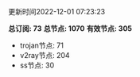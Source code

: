 更新时间2022-12-01 07:23:23

**总订阅: 73**
**总节点: 1070**
**有效节点: 305**
- trojan节点: 71
- v2ray节点: 204
- ss节点: 30
